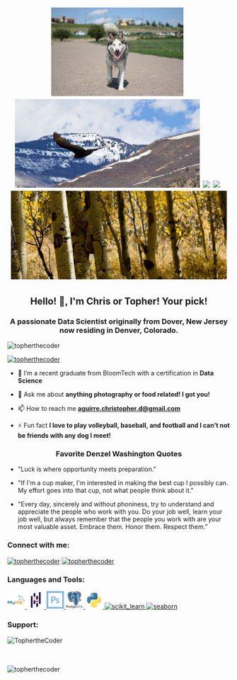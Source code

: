 <h1 align="center"><img src= "images/Tango.jpg" height="200">&nbsp;<img src= "images/Hawk.jpg" height="200">&nbsp;<img src= "images/Leopard.jpg" height="200">&nbsp;<img src= "images/Gorilla.jpg" height="200">&nbsp;<img src= "images/bobcat.jpg" height="200"></h1>

<h2 align="center">Hello! 👋, I'm Chris or Topher! Your pick!</h2>

<h3 align="center">A passionate Data Scientist originally from Dover, New Jersey now residing in Denver, Colorado.</h3>

<p align="left"> <img src="https://komarev.com/ghpvc/?username=topherthecoder&label=Profile%20views&color=0e75b6&style=flat" alt="topherthecoder" /> </p>

<p align="left"> <a href="https://twitter.com/topherthecoder" target="blank"><img src="https://img.shields.io/twitter/follow/topherthecoder?logo=twitter&style=for-the-badge" alt="topherthecoder" /></a> </p>

- 🔭 I’m a recent graduate from BloomTech with a certification in **Data Science**

- 💬 Ask me about **anything photography or food related! I got you!**

- 📫 How to reach me **aguirre.christopher.d@gmail.com**

- ⚡ Fun fact **I love to play volleyball, baseball, and football and I can't not be friends with any dog I meet!**

<h3 align="center"> Favorite Denzel Washington Quotes </h3>

- "Luck is where opportunity meets preparation."

- "If I'm a cup maker, I'm interested in making the best cup I possibly can. My effort goes into that cup, not what people think about it."

- "Every day, sincerely and without phoniness, try to understand and appreciate the people who work with you. Do your job well, learn your job well, but always remember that the people you work with are your most valuable asset. Embrace them. Honor them. Respect them.”

<h3 align="left">Connect with me:</h3>
<p align="left">
<a href="https://twitter.com/topherthecoder" target="blank"><img align="center" src="https://raw.githubusercontent.com/rahuldkjain/github-profile-readme-generator/master/src/images/icons/Social/twitter.svg" alt="topherthecoder" height="30" width="40" /></a>
<a href="https://linkedin.com/in/topherthecoder" target="blank"><img align="center" src="https://raw.githubusercontent.com/rahuldkjain/github-profile-readme-generator/master/src/images/icons/Social/linked-in-alt.svg" alt="topherthecoder" height="30" width="40" /></a>
</p>

<h3 align="left">Languages and Tools:</h3>
<p align="left"> <a href="https://www.mysql.com/" target="_blank" rel="noreferrer"> <img src="https://raw.githubusercontent.com/devicons/devicon/master/icons/mysql/mysql-original-wordmark.svg" alt="mysql" width="40" height="40"/> </a> <a href="https://pandas.pydata.org/" target="_blank" rel="noreferrer"> <img src="https://raw.githubusercontent.com/devicons/devicon/2ae2a900d2f041da66e950e4d48052658d850630/icons/pandas/pandas-original.svg" alt="pandas" width="40" height="40"/> </a> <a href="https://www.photoshop.com/en" target="_blank" rel="noreferrer"> <img src="https://raw.githubusercontent.com/devicons/devicon/master/icons/photoshop/photoshop-line.svg" alt="photoshop" width="40" height="40"/> </a> <a href="https://www.postgresql.org" target="_blank" rel="noreferrer"> <img src="https://raw.githubusercontent.com/devicons/devicon/master/icons/postgresql/postgresql-original-wordmark.svg" alt="postgresql" width="40" height="40"/> </a> <a href="https://www.python.org" target="_blank" rel="noreferrer"> <img src="https://raw.githubusercontent.com/devicons/devicon/master/icons/python/python-original.svg" alt="python" width="40" height="40"/> </a> <a href="https://scikit-learn.org/" target="_blank" rel="noreferrer"> <img src="https://upload.wikimedia.org/wikipedia/commons/0/05/Scikit_learn_logo_small.svg" alt="scikit_learn" width="40" height="40"/> </a> <a href="https://seaborn.pydata.org/" target="_blank" rel="noreferrer"> <img src="https://seaborn.pydata.org/_images/logo-mark-lightbg.svg" alt="seaborn" width="40" height="40"/> </a> </p>


<h3 align="left">Support:</h3>
<p><a href="https://www.buymeacoffee.com/TophertheCoder"> <img align="left" src="https://cdn.buymeacoffee.com/buttons/v2/default-yellow.png" height="50" width="210" alt="TophertheCoder" /></a></p><br><br>
<br>
<p>&nbsp;<img align="left" src="https://github-readme-stats.vercel.app/api?username=topherthecoder&show_icons=true&locale=en" alt="topherthecoder" /></p>

